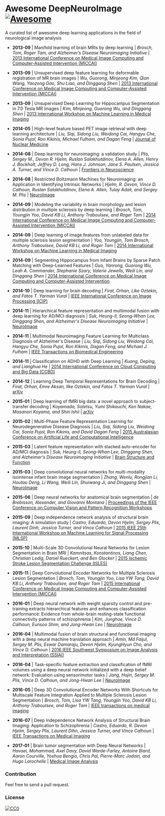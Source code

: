# Awesome DeepNeuroImage [![Awesome](https://cdn.rawgit.com/sindresorhus/awesome/d7305f38d29fed78fa85652e3a63e154dd8e8829/media/badge.svg)](https://github.com/alxndrkalinin/awesome-deepneuroimage)

A curated list of awesome deep learning applications in the field of neurological image analysis

- **2013-09** | Manifold learning of brain MRIs by deep learning | *Brosch, Tom, Roger Tam, and Alzheimer’s Disease Neuroimaging Initiative* | [2013 International Conference on Medical Image Computing and Computer-Assisted Intervention (MICCAI)](http:/dx.doi.org/10.1007/978-3-642-40763-5_78)

- **2013-09** | Unsupervised deep feature learning for deformable registration of MR brain images | *Wu, Guorong, Minjeong Kim, Qian Wang, Yaozong Gao, Shu Liao, and Dinggang Shen* | [2013 International Conference on Medical Image Computing and Computer-Assisted Intervention (MICCAI)](http:/dx.doi.org/10.1007/978-3-642-40763-5_80)

- **2013-09** | Unsupervised Deep Learning for Hippocampus Segmentation in 7.0 Tesla MR Images | *Kim, Minjeong, Guorong Wu, and Dinggang Shen* | [2013 International Workshop on Machine Learning in Medical Imaging](http:/dx.doi.org/10.1007/978-3-319-02267-3_1)

- **2014-05** | High-level feature based PET image retrieval with deep learning architecture | *Liu, Siqi, Sidong Liu, Weidong Cai, Hangyu Che, Sonia Pujol, Ron Kikinis, Michael Fulham, and Dagan Feng* | [Journal of Nuclear Medicine](http://jnm.snmjournals.org/content/55/supplement_1/2028)

- **2014-08** | Deep learning for neuroimaging: a validation study | *Plis, Sergey M., Devon R. Hjelm, Ruslan Salakhutdinov, Elena A. Allen, Henry J. Bockholt, Jeffrey D. Long, Hans J. Johnson, Jane S. Paulsen, Jessica A. Turner, and Vince D. Calhoun* | [Frontiers in Neuroscience](http://dx.doi.org/10.3389/fnins.2014.00229)

- **2014-08** | Restricted Boltzmann Machines for Neuroimaging: an Application in Identifying Intrinsic Networks | *Hjelm, R. Devon, Vince D. Calhoun, Ruslan Salakhutdinov, Elena A. Allen, Tulay Adali, and Sergey M. Plis* | [NeuroImage](http://dx.doi.org/10.1016/j.neuroimage.2014.03.048)

- **2014-09** | Modeling the variability in brain morphology and lesion distribution in multiple sclerosis by deep learning | *Brosch, Tom, Youngjin Yoo, David KB Li, Anthony Traboulsee, and Roger Tam* | [2014 International Conference on Medical Image Computing and Computer-Assisted Intervention (MICCAI)](http://dx.doi.org/10.1007/978-3-319-10470-6_58)

- **2014-09** | Deep learning of image features from unlabeled data for multiple sclerosis lesion segmentation | *Yoo, Youngjin, Tom Brosch, Anthony Traboulsee, David KB Li, and Roger Tam* | [2014 International Workshop on Machine Learning in Medical Imaging](http://dx.doi.org/10.1007/978-3-319-10470-6_58)

- **2014-09** | Segmenting Hippocampus from Infant Brains by Sparse Patch Matching with Deep-Learned Features | *Guo, Yanrong, Guorong Wu, Leah A. Commander, Stephanie Szary, Valerie Jewells, Weili Lin, and Dinggang Shen* | [2014 International Conference on Medical Image Computing and Computer-Assisted Intervention](http://dx.doi.org/10.1007/978-3-319-10470-6_39)

- **2014-10** | Deep learning for brain decoding | *Firat, Orhan, Like Oztekin, and Fatos T. Yarman Vural* | [IEEE International Conference on Image Processing (ICIP)](http://dx.doi.org/10.1109/ICIP.2014.7025563)

- **2014-11** | Hierarchical feature representation and multimodal fusion with deep learning for AD/MCI diagnosis | *Suk, Heung-Il, Seong-Whan Lee, Dinggang Shen, and Alzheimer's Disease Neuroimaging Initiative* | [NeuroImage](http://dx.doi.org/10.1016/j.neuroimage.2014.06.077)

- **2014-11** | Multimodal Neuroimaging Feature Learning for Multiclass Diagnosis of Alzheimer's Disease | *Liu, Siqi, Sidong Liu, Weidong Cai, Hangyu Che, Sonia Pujol, Ron Kikinis, Dagan Feng, and Michael J. Fulham* | [IEEE Transactions on Biomedical Engineering](http://dx.doi.org/10.1109/TBME.2014.2372011)

- **2014-11** | Classification on ADHD with Deep Learning | *Kuang, Deping, and Lianghua He* | [2014 International Conference on Cloud Computing and Big Data (CCBD)](http://dx.doi.org/10.1109/CCBD.2014.42)

- **2014-12** | Learning Deep Temporal Representations for Brain Decoding | *Firat, Orhan, Emre Aksan, Ilke Oztekin, and Fatos T. Yarman Vural* | [arXiv](http://arxiv.org/abs/1412.7522)

- **2015-01** | Deep learning of fMRI big data: a novel approach to subject-transfer decoding | *Koyamada, Sotetsu, Yumi Shikauchi, Ken Nakae, Masanori Koyama, and Shin Ishii* | [arXiv](https://arxiv.org/abs/1502.00093)

- **2015-02** | Multi-Phase Feature Representation Learning for Neurodegenerative Disease Diagnosis | *Liu, Siqi, Sidong Liu, Weidong Cai, Sonia Pujol, Ron Kikinis, and David Dagan Feng* | [2015 Australasian Conference on Artificial Life and Computational Intelligence](http://dx.doi.org/10.1007/978-3-319-14803-8_27)

- **2015-03** | Latent feature representation with stacked auto-encoder for AD/MCI diagnosis | *Suk, Heung-Il, Seong-Whan Lee, Dinggang Shen, and Alzheimer’s Disease Neuroimaging Initiative* | [Brain Structure and Function](http://dx.doi.org/10.1007/s00429-013-0687-3)

- **2015-03** | Deep convolutional neural networks for multi-modality isointense infant brain image segmentation | *Zhang, Wenlu, Rongjian Li, Houtao Deng, Li Wang, Weili Lin, Shuiwang Ji, and Dinggang Shen* | [NeuroImage](http://dx.doi.org/10.1016/j.neuroimage.2014.12.061)

- **2015-06** | Deep neural networks for anatomical brain segmentation | *de Brebisson, Alexander, and Giovanni Montana* | [Proceedings of the IEEE Conference on Computer Vision and Pattern Recognition Workshops](http://dx.doi.org/10.1109/CVPRW.2015.7301312)

- **2015-09** | Deep independence network analysis of structural brain imaging: A simulation study | *Castro, Eduardo, Devon Hjelm, Sergey Plis, Laurent Dinh, Jessica Turner, and Vince Calhoun* | [2015 IEEE 25th International Workshop on Machine Learning for Signal Processing (MLSP)](http://dx.doi.org/10.1109/MLSP.2015.7324318)

- **2015-10** | Multi-Scale 3D Convolutional Neural Networks for Lesion Segmentation in Brain MRI | *Kamnitsas, Konstantinos, Liang Chen, Christian Ledig, Daniel Rueckert, and Ben Glocker* | [2015 Ischemic Stroke Lesion Segmentation Challenge (ISLES)](http://www.isles-challenge.org/ISLES2015/pdf/20150930_ISLES2015_Proceedings.pdf#page=21)

- **2015-11** | Deep Convolutional Encoder Networks for Multiple Sclerosis Lesion Segmentation | *Brosch, Tom, Youngjin Yoo, Lisa YW Tang, David KB Li, Anthony Traboulsee, and Roger Tam* | [2015 International Conference on Medical Image Computing and Computer-Assisted Intervention (MICCAI)](http://dx.doi.org/10.1007/978-3-319-24574-4_1)

- **2016-01** | Deep neural network with weight sparsity control and pre-training extracts hierarchical features and enhances classification performance: Evidence from whole-brain resting-state functional connectivity patterns of schizophrenia | *Kim, Junghoe, Vince D. Calhoun, Eunsoo Shim, and Jong-Hwan Lee* | [NeuroImage](http://dx.doi.org/10.1016/j.neuroimage.2015.05.018)

- **2016-04** | Multimodal fusion of brain structural and functional imaging with a deep neural machine translation approach | *Amin, Md Faijul, Sergey M. Plis, Eswar Damaraju, Devon Hjelm, KyungHyun Cho, and Vince D. Calhoun* | [2016 IEEE Southwest Symposium on Image Analysis and Interpretation (SSIAI)](http://dx.doi.org/10.1109/SSIAI.2016.7459160)

- **2016-04** | Task-specific feature extraction and classification of fMRI volumes using a deep neural network initialized with a deep belief network: Evaluation using sensorimotor tasks | *Jang, Hojin, Sergey M. Plis, Vince D. Calhoun, and Jong-Hwan Lee* | [NeuroImage](http://dx.doi.org/10.1016/j.neuroimage.2016.04.003)

- **2016-05** | Deep 3D Convolutional Encoder Networks With Shortcuts for Multiscale Feature Integration Applied to Multiple Sclerosis Lesion Segmentation | *Brosch, Tom, Lisa YW Tang, Youngjin Yoo, David KB Li, Anthony Traboulsee, and Roger Tam* | [IEEE transactions on medical imaging](http://dx.doi.org/http://dx.doi.org/10.1109/TMI.2016.2528821)

- **2016-07** | Deep Independence Network Analysis of Structural Brain Imaging: Application to Schizophrenia | *Castro, Eduardo, R. Devon Hjelm, Sergey Plis, Laurent Dihn, Jessica Turner, and Vince Calhoun* | [IEEE Transactions on Medical Imaging](http://dx.doi.org/10.1109/TMI.2016.2527717)

- **2017-01** | Brain tumor segmentation with Deep Neural Networks | *Havaei, Mohammad, Axel Davy, David Warde-Farley, Antoine Biard, Aaron Courville, Yoshua Bengio, Chris Pal, Pierre-Marc Jodoin, and Hugo Larochelle* | [Medical Image Analysis](http://dx.doi.org/10.1016/j.media.2016.05.004)

### Contribution

Feel free to send a pull request.

### License

[![CC0](http://i.creativecommons.org/p/zero/1.0/88x31.png)](http://creativecommons.org/publicdomain/zero/1.0/)
